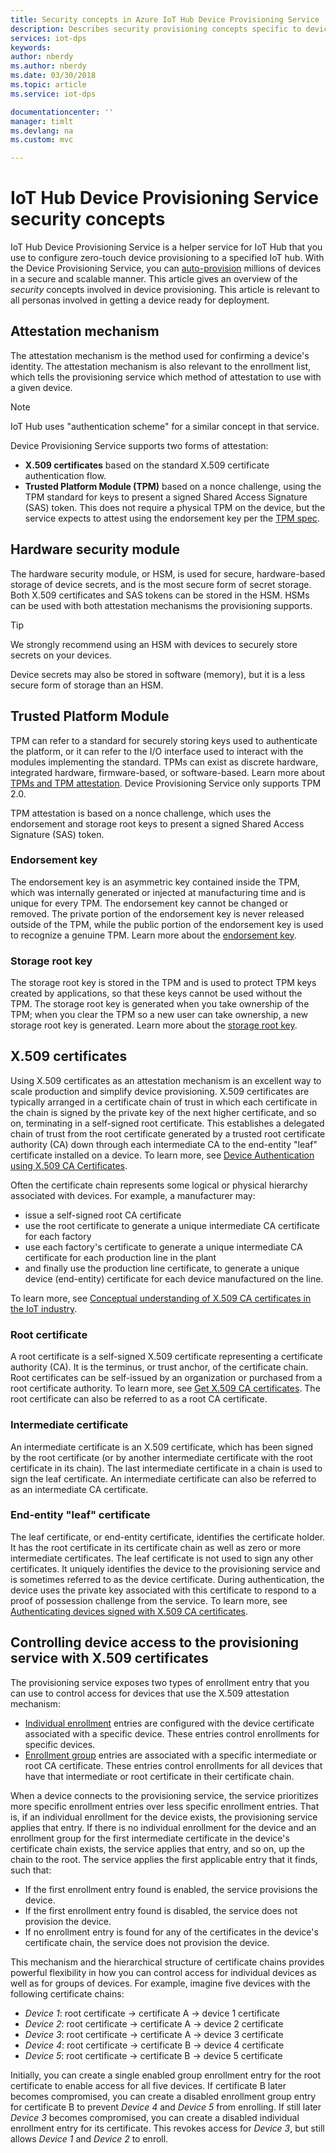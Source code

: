 ```yaml
---
title: Security concepts in Azure IoT Hub Device Provisioning Service | Microsoft Docs
description: Describes security provisioning concepts specific to devices with Device Provisioning Service and IoT Hub
services: iot-dps
keywords: 
author: nberdy
ms.author: nberdy
ms.date: 03/30/2018
ms.topic: article
ms.service: iot-dps

documentationcenter: ''
manager: timlt
ms.devlang: na
ms.custom: mvc

---
```


# IoT Hub Device Provisioning Service security concepts 

IoT Hub Device Provisioning Service is a helper service for IoT Hub that you use to configure zero-touch device provisioning to a specified IoT hub. With the Device Provisioning Service, you can [auto-provision](concepts-auto-provisioning.md) millions of devices in a secure and scalable manner. This article gives an overview of the *security* concepts involved in device provisioning. This article is relevant to all personas involved in getting a device ready for deployment.

## Attestation mechanism

The attestation mechanism is the method used for confirming a device's identity. The attestation mechanism is also relevant to the enrollment list, which tells the provisioning service which method of attestation to use with a given device.

> [!NOTE]
> IoT Hub uses "authentication scheme" for a similar concept in that service.

Device Provisioning Service supports two forms of attestation:
* **X.509 certificates** based on the standard X.509 certificate authentication flow.
* **Trusted Platform Module (TPM)** based on a nonce challenge, using the TPM standard for keys to present a signed Shared Access Signature (SAS) token. This does not require a physical TPM on the device, but the service expects to attest using the endorsement key per the [TPM spec](https://trustedcomputinggroup.org/work-groups/trusted-platform-module/).

## Hardware security module

The hardware security module, or HSM, is used for secure, hardware-based storage of device secrets, and is the most secure form of secret storage. Both X.509 certificates and SAS tokens can be stored in the HSM. HSMs can be used with both attestation mechanisms the provisioning supports.

> [!TIP]
> We strongly recommend using an HSM with devices to securely store secrets on your devices.

Device secrets may also be stored in software (memory), but it is a less secure form of storage than an HSM.

## Trusted Platform Module

TPM can refer to a standard for securely storing keys used to authenticate the platform, or it can refer to the I/O interface used to interact with the modules implementing the standard. TPMs can exist as discrete hardware, integrated hardware, firmware-based, or software-based. Learn more about [TPMs and TPM attestation](/windows-server/identity/ad-ds/manage/component-updates/tpm-key-attestation). Device Provisioning Service only supports TPM 2.0.

TPM attestation is based on a nonce challenge, which uses the endorsement and storage root keys to present a signed Shared Access Signature (SAS) token.

### Endorsement key

The endorsement key is an asymmetric key contained inside the TPM, which was internally generated or injected at manufacturing time and is unique for every TPM. The endorsement key cannot be changed or removed. The private portion of the endorsement key is never released outside of the TPM, while the public portion of the endorsement key is used to recognize a genuine TPM. Learn more about the [endorsement key](https://technet.microsoft.com/library/cc770443(v=ws.11).aspx).

### Storage root key

The storage root key is stored in the TPM and is used to protect TPM keys created by applications, so that these keys cannot be used without the TPM. The storage root key is generated when you take ownership of the TPM; when you clear the TPM so a new user can take ownership, a new storage root key is generated. Learn more about the [storage root key](https://technet.microsoft.com/library/cc753560(v=ws.11).aspx).

## X.509 certificates

Using X.509 certificates as an attestation mechanism is an excellent way to scale production and simplify device provisioning. X.509 certificates are typically arranged in a certificate chain of trust in which each certificate in the chain is signed by the private key of the next higher certificate, and so on, terminating in a self-signed root certificate. This establishes a delegated chain of trust from the root certificate generated by a trusted root certificate authority (CA) down through each intermediate CA to the end-entity "leaf" certificate installed on a device. To learn more, see [Device Authentication using X.509 CA Certificates](/azure/iot-hub/iot-hub-x509ca-overview). 

Often the certificate chain represents some logical or physical hierarchy associated with devices. For example, a manufacturer may:
- issue a self-signed root CA certificate
- use the root certificate to generate a unique intermediate CA certificate for each factory
- use each factory's certificate to generate a unique intermediate CA certificate for each production line in the plant
- and finally use the production line certificate, to generate a unique device (end-entity) certificate for each device manufactured on the line. 

To learn more, see [Conceptual understanding of X.509 CA certificates in the IoT industry](/azure/iot-hub/iot-hub-x509ca-concept). 

### Root certificate

A root certificate is a self-signed X.509 certificate representing a certificate authority (CA). It is the terminus, or trust anchor, of the certificate chain. Root certificates can be self-issued by an organization or purchased from a root certificate authority. To learn more, see [Get X.509 CA certificates](/azure/iot-hub/iot-hub-security-x509-get-started#get-x509-ca-certificates). The root certificate can also be referred to as a root CA certificate.

### Intermediate certificate

An intermediate certificate is an X.509 certificate, which has been signed by the root certificate (or by another intermediate certificate with the root certificate in its chain). The last intermediate certificate in a chain is used to sign the leaf certificate. An intermediate certificate can also be referred to as an intermediate CA certificate.

### End-entity "leaf" certificate

The leaf certificate, or end-entity certificate, identifies the certificate holder. It has the root certificate in its certificate chain as well as zero or more intermediate certificates. The leaf certificate is not used to sign any other certificates. It uniquely identifies the device to the provisioning service and is sometimes referred to as the device certificate. During authentication, the device uses the private key associated with this certificate to respond to a proof of possession challenge from the service. To learn more, see [Authenticating devices signed with X.509 CA certificates](/azure/iot-hub/iot-hub-x509ca-overview#authenticating-devices-signed-with-x509-ca-certificates).

## Controlling device access to the provisioning service with X.509 certificates

The provisioning service exposes two types of enrollment entry that you can use to control access for devices that use the X.509 attestation mechanism:  

- [Individual enrollment](./concepts-service.md#individual-enrollment) entries are configured with the device certificate associated with a specific device. These entries control enrollments for specific devices.
- [Enrollment group](./concepts-service.md#enrollment-group) entries are associated with a specific intermediate or root CA certificate. These entries control enrollments for all devices that have that intermediate or root certificate in their certificate chain. 

When a device connects to the provisioning service, the service prioritizes more specific enrollment entries over less specific enrollment entries. That is, if an individual enrollment for the device exists, the provisioning service applies that entry. If there is no individual enrollment for the device and an enrollment group for the first intermediate certificate in the device's certificate chain exists, the service applies that entry, and so on, up the chain to the root. The service applies the first applicable entry that it finds, such that:

- If the first enrollment entry found is enabled, the service provisions the device.
- If the first enrollment entry found is disabled, the service does not provision the device.  
- If no enrollment entry is found for any of the certificates in the device's certificate chain, the service does not provision the device. 

This mechanism and the hierarchical structure of certificate chains provides powerful flexibility in how you can control access for individual devices as well as for groups of devices. For example, imagine five devices with the following certificate chains: 

- *Device 1*: root certificate -> certificate A -> device 1 certificate
- *Device 2*: root certificate -> certificate A -> device 2 certificate
- *Device 3*: root certificate -> certificate A -> device 3 certificate
- *Device 4*: root certificate -> certificate B -> device 4 certificate
- *Device 5*: root certificate -> certificate B -> device 5 certificate

Initially, you can create a single enabled group enrollment entry for the root certificate to enable access for all five devices. If certificate B later becomes compromised, you can create a disabled enrollment group entry for certificate B to prevent *Device 4* and *Device 5* from enrolling. If still later *Device 3* becomes compromised, you can create a disabled individual enrollment entry for its certificate. This revokes access for *Device 3*, but still allows *Device 1* and *Device 2* to enroll.